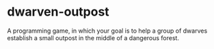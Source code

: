 # dwarven-outpost
A programming game, in which your goal is to help a group of dwarves establish a small outpost in the middle of a dangerous forest.
